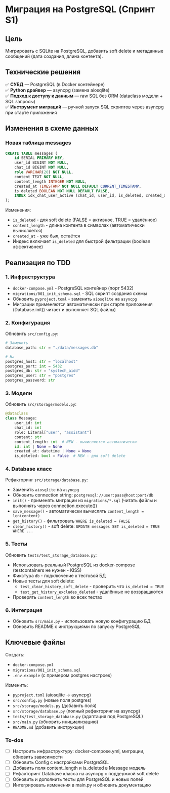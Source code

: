 <!-- 23f14004-a754-401f-8446-2f8887f63eae 07e49dc8-03cd-4865-8c00-97bd88aee142 -->
# Миграция на PostgreSQL (Спринт S1)

## Цель

Мигрировать с SQLite на PostgreSQL, добавить soft delete и метаданные сообщений (дата создания, длина контента).

## Технические решения

✅ **СУБД** — PostgreSQL (в Docker контейнере)  
✅ **Python драйвер** — asyncpg (замена aiosqlite)  
✅ **Подход к доступу к данным** — raw SQL без ORM (dataclass модели + SQL запросы)  
✅ **Инструмент миграций** — ручной запуск SQL скриптов через asyncpg при старте приложения

## Изменения в схеме данных

### Новая таблица messages

```sql
CREATE TABLE messages (
    id SERIAL PRIMARY KEY,
    user_id BIGINT NOT NULL,
    chat_id BIGINT NOT NULL,
    role VARCHAR(20) NOT NULL,
    content TEXT NOT NULL,
    content_length INTEGER NOT NULL,
    created_at TIMESTAMP NOT NULL DEFAULT CURRENT_TIMESTAMP,
    is_deleted BOOLEAN NOT NULL DEFAULT FALSE,
    INDEX idx_chat_user_active (chat_id, user_id, is_deleted, created_at DESC)
);
```

Изменения:

- `is_deleted` - для soft delete (FALSE = активное, TRUE = удалённое)
- `content_length` - длина контента в символах (автоматически вычисляется)
- `created_at` - уже был, остаётся
- Индекс включает `is_deleted` для быстрой фильтрации (boolean эффективнее)

## Реализация по TDD

### 1. Инфраструктура

- `docker-compose.yml` - PostgreSQL контейнер (порт 5432)
- `migrations/001_init_schema.sql` - SQL скрипт создания схемы
- Обновить `pyproject.toml` - заменить `aiosqlite` на `asyncpg`
- Миграции применяются автоматически при старте приложения (Database.init() читает и выполняет SQL файлы)

### 2. Конфигурация

Обновить `src/config.py`:

```python
# Заменить
database_path: str = "./data/messages.db"

# На
postgres_host: str = "localhost"
postgres_port: int = 5432
postgres_db: str = "systech_aidd"
postgres_user: str = "postgres"
postgres_password: str
```

### 3. Модели

Обновить `src/storage/models.py`:

```python
@dataclass
class Message:
    user_id: int
    chat_id: int
    role: Literal["user", "assistant"]
    content: str
    content_length: int  # NEW - вычисляется автоматически
    id: int | None = None
    created_at: datetime | None = None
    is_deleted: bool = False  # NEW - для soft delete
```

### 4. Database класс

Рефакторинг `src/storage/database.py`:

- Заменить `aiosqlite` на `asyncpg`
- Обновить connection string: `postgresql://user:pass@host:port/db`
- `init()` - применять миграции из `migrations/*.sql` (читать файлы и выполнять через connection.execute())
- `save_message()` - автоматически вычислять `content_length = len(content)`
- `get_history()` - фильтровать `WHERE is_deleted = FALSE`
- `clear_history()` - soft delete: `UPDATE messages SET is_deleted = TRUE WHERE ...`

### 5. Тесты

Обновить `tests/test_storage_database.py`:

- Использовать реальный PostgreSQL из docker-compose (testcontainers не нужен - KISS)
- Фикстура `db` - подключение к тестовой БД
- Новые тесты для soft delete:
  - `test_clear_history_soft_delete` - проверить что `is_deleted = TRUE`
  - `test_get_history_excludes_deleted` - удалённые не возвращаются
- Проверять `content_length` во всех тестах

### 6. Интеграция

- Обновить `src/main.py` - использовать новую конфигурацию БД
- Обновить README с инструкциями по запуску PostgreSQL

## Ключевые файлы

Создать:

- `docker-compose.yml`
- `migrations/001_init_schema.sql`
- `.env.example` (с примером postgres настроек)

Изменить:

- `pyproject.toml` (aiosqlite → asyncpg)
- `src/config.py` (новые поля postgres)
- `src/storage/models.py` (добавить поля)
- `src/storage/database.py` (полный рефакторинг на asyncpg)
- `tests/test_storage_database.py` (адаптация под PostgreSQL)
- `src/main.py` (обновить инициализацию)
- `README.md` (добавить инструкции)

### To-dos

- [ ] Настроить инфраструктуру: docker-compose.yml, миграции, обновить зависимости
- [ ] Обновить Config с настройками PostgreSQL
- [ ] Добавить поля content_length и is_deleted в Message модель
- [ ] Рефакторинг Database класса на asyncpg с поддержкой soft delete
- [ ] Обновить и дополнить тесты для PostgreSQL и новых полей
- [ ] Интегрировать изменения в main.py и обновить документацию